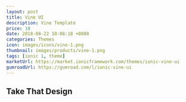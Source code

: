 ```yaml
---
layout: post
title: Vine UI
description: Vine Template
price: 18
date: 2018-08-22 10:08:18 +0800
categories: Themes
icon: images/icons/vine-1.png
thumbnail: images/products/vine-1.png
tags: [ionic 1, theme]
marketUrl: https://market.ionicframework.com/themes/ionic-vine-ui
gumroadUrl: https://gumroad.com/l/ionic-vine-ui
---
```


## Take That Design

